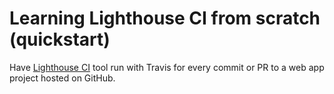 # Learning Lighthouse CI from scratch (quickstart)

Have [Lighthouse CI](https://github.com/GoogleChrome/lighthouse-ci) tool run with Travis for every commit or PR to a web app project hosted on GitHub.